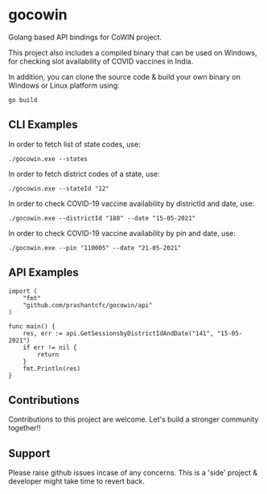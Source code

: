 # gocowin
Golang based API bindings for CoWIN project. 

This project also includes a compiled binary that can be used on Windows,
for checking slot availability of COVID vaccines in India. 

In addition, you can clone the source code & build your own binary on Windows or Linux platform using:

``go build``

## CLI Examples

In order to fetch list of state codes, use:

```./gocowin.exe --states```

In order to fetch district codes of a state, use:

```./gocowin.exe --stateId "12"```

In order to check COVID-19 vaccine availability by districtId and date, use:

```./gocowin.exe --districtId "188" --date "15-05-2021"```

In order to check COVID-19 vaccine availability by pin and date, use:

```./gocowin.exe --pin "110005" --date "21-05-2021"```




## API Examples 

```
import (
	"fmt"
	"github.com/prashantcfc/gocowin/api"
)

func main() {
	res, err := api.GetSessionsbyDistrictIdAndDate("141", "15-05-2021")
	if err != nil {
		return
	}
	fmt.Println(res)
}
```

## Contributions

Contributions to this project are welcome. Let's build a stronger community together!!

## Support

Please raise github issues incase of any concerns.
This is a 'side' project & developer might take time to revert back.
